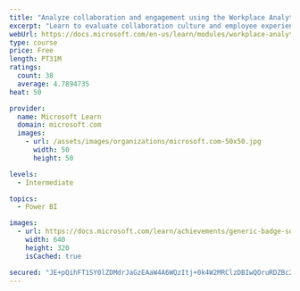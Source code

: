 ```yaml
---
title: "Analyze collaboration and engagement using the Workplace Analytics Ways of working assessment dashboard"
excerpt: "Learn to evaluate collaboration culture and employee experience with a Power BI template using Workplace Analytics data."
webUrl: https://docs.microsoft.com/en-us/learn/modules/workplace-analytics-ways-working/
type: course
price: Free
length: PT31M
ratings:
  count: 38
  average: 4.7894735
heat: 50

provider:
  name: Microsoft Learn
  domain: microsoft.com
  images:
    - url: /assets/images/organizations/microsoft.com-50x50.jpg
      width: 50
      height: 50

levels:
  - Intermediate

topics:
  - Power BI

images:
  - url: https://docs.microsoft.com/learn/achievements/generic-badge-social.png
    width: 640
    height: 320
    isCached: true

secured: "JE+pQihFT1SY0lZDMdrJaGzEAaW4A6WQzItj+0k4W2MRClzDBIwQOruRDZBc25+NWJYNUKreyFV6WJNJqXE153OY37Cnj2b2pEzidmq7+W4Sc2Y9YjlBcp+FtSiSdliv77msJ7XEf6jLQDkyY0OvjuLFS8qo3GlpgX9ZSrcVAUeoGVFte6dmsYaxsw0dzhhX3oR8jP6x3V1RexX3j7YXmomFhzBGoz6EHx7NYVnbioLHEJADl+GpW1/t7deXuVMoxVKNobWekvOcSg65tS8fTvtODjV5a5jzeicBMnecsZfPDN9z6iFzlveQoYlCD0B/oD+1DT1HZNO5KdXpu5DZjdxsPYPPpvy4FjAAQVilphqUg4A+51IvgUamFE/yr6RTGln0ozt8p8iz/t+uBbhJcYtUiN3SeLITOkXHUhXGHhw=;Pdn9qZCHFfLfc9jO6JSZqw=="
---
```


